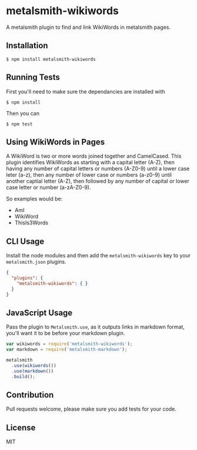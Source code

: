 # metalsmith-wikiwords

A metalsmith plugin to find and link WikiWords in metalsmith pages.

## Installation

    $ npm install metalsmith-wikiwords

## Running Tests

First you'll need to make sure the dependancies are installed with

    $ npm install
	
Then you can

	$ npm test
	
## Using WikiWords in Pages

A WikiWord is two or more words joined together and CamelCased. This plugin identifies WikiWords as starting with a capital letter (A-Z), then having any number of capital letters or numbers (A-Z0-9) until a lower case leter (a-z), then any number of lower case or numbers (a-z0-9) until another captial letter (A-Z), then followed by any number of capital or lower case letter or number (a-zA-Z0-9).

So examples would be:
* AmI
* WikiWord
* ThisIs3Words


## CLI Usage

  Install the node modules and then add the `metalsmith-wikiwords` key to your `metalsmith.json` plugins.

```json
{
  "plugins": {
    "metalsmith-wikiwords": { }
  }
}
```

## JavaScript Usage

  Pass the plugin to `Metalsmith.use`, as it outputs links in markdown format, you'll want it to be before your markdown plugin.

```js
var wikiwords = require('metalsmith-wikiwords');
var markdown = require('metalsmith-markdown');

metalsmith
  .use(wikiwords())
  .use(markdown())
  .build();
```

## Contribution

  Pull requests welcome, please make sure you add tests for your code.

## License

  MIT
